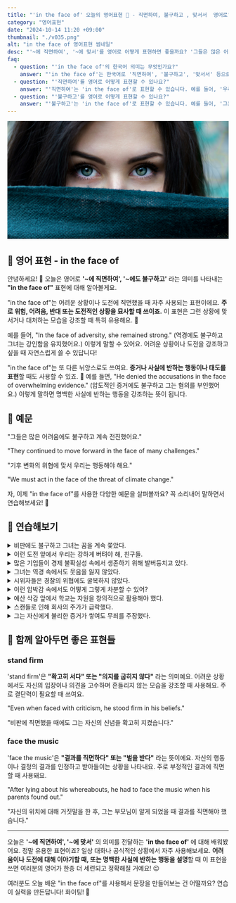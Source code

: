 ```yaml
---
title: "'in the face of' 오늘의 영어표현 💪 - 직면하여, 불구하고 , 맞서서  영어로"
category: "영어표현"
date: "2024-10-14 11:20 +09:00"
thumbnail: "./v035.png"
alt: "in the face of 영어표현 썸네일"
desc: "'~에 직면하여', '~에 맞서'를 영어로 어떻게 표현하면 좋을까요? '그들은 많은 어려움에 직면해서도 계속 전진했어요.', '기후 변화의 위협에 맞서 우리는 행동해야 해요.' 등을 영어로 표현하는 법을 배워봅시다. 다양한 예문을 통해서 연습하고 본인의 표현으로 만들어 보세요."
faq:
  - question: "'in the face of'의 한국어 의미는 무엇인가요?"
    answer: "'in the face of'는 한국어로 '직면하여', '불구하고', '맞서서' 등으로 번역될 수 있습니다. 주로 어려움이나 도전적인 상황을 언급할 때 사용됩니다."
  - question: "'직면하여'를 영어로 어떻게 표현할 수 있나요?"
    answer: "'직면하여'는 'in the face of'로 표현할 수 있습니다. 예를 들어, '우리는 어려움에 직면하여 결정을 내려야 합니다'는 'We must make a decision in the face of difficulties'로 말할 수 있습니다."
  - question: "'불구하고'를 영어로 어떻게 표현할 수 있나요?"
    answer: "'불구하고'는 'in the face of'로 표현할 수 있습니다. 예를 들어, '그는 비판에도 불구하고 침착함을 유지했다'는 'He remained calm in the face of criticism'으로 말할 수 있습니다."
---
```


![파란 눈을 가진 여성 클로즈업](./v035-1.jpg)

## 🌟 영어 표현 - in the face of

안녕하세요! 👋 오늘은 영어로 **'~에 직면하여', '~에도 불구하고'** 라는 의미를 나타내는 **"in the face of"** 표현에 대해 알아볼게요.

"in the face of"는 어려운 상황이나 도전에 직면했을 때 자주 사용되는 표현이에요. **주로 위험, 어려움, 반대 또는 도전적인 상황을 묘사할 때 쓰이죠.** 이 표현은 그런 상황에 맞서거나 대처하는 모습을 강조할 때 특히 유용해요. 💪

예를 들어, "In the face of adversity, she remained strong." (역경에도 불구하고 그녀는 강인함을 유지했어요.) 이렇게 말할 수 있어요. 어려운 상황이나 도전을 강조하고 싶을 때 자연스럽게 쓸 수 있답니다!

"in the face of"는 또 다른 뉘앙스로도 쓰여요. **증거나 사실에 반하는 행동이나 태도를 표현**할 때도 사용할 수 있죠. 🤔 예를 들면, "He denied the accusations in the face of overwhelming evidence." (압도적인 증거에도 불구하고 그는 혐의를 부인했어요.) 이렇게 말하면 명백한 사실에 반하는 행동을 강조하는 뜻이 됩니다.

<div 
  data-inline-banner="🎉 새해에는 스픽 AI와 함께 영어 공부하자" 
  data-inline-banner-subtext="설날 특별 할인으로 최대 70% 할인! (~2/3)" 
  data-inline-banner-link="https://app.usespeak.com/kr-ko/sale/kr-affiliate-special/?ref=engple-inline"
  data-inline-banner-caption="해당 링크를 통해 구매시 일정액의 수수료를 지급받습니다.">
</div>

## 📖 예문

"그들은 많은 어려움에도 불구하고 계속 전진했어요."

"They continued to move forward in the face of many challenges."

"기후 변화의 위협에 맞서 우리는 행동해야 해요."

"We must act in the face of the threat of climate change."

자, 이제 "in the face of"를 사용한 다양한 예문을 살펴볼까요? 꼭 소리내어 말하면서 연습해보세요! 🚀

## 💬 연습해보기

<details>
<summary>비판에도 불구하고 그녀는 꿈을 계속 쫓았다.</summary>
<span>Even in the face of criticism, she kept pursuing her dream.</span>
</details>

<details>
<summary>이런 도전 앞에서 우리는 강하게 버텨야 해, 친구들.</summary>
<span>We gotta <a href="/blog/in-english/119.stay/">stay strong</a> in the face of these challenges, guys.</span>
</details>

<details>
<summary>많은 기업들이 경제 불확실성 속에서 생존하기 위해 발버둥치고 있다.</summary>
<span>Many businesses are <a href="/blog/잘-안돼-영어표현/">struggling to</a> survive in the face of economic uncertainty.</span>
</details>

<details>
<summary>그녀는 역경 속에서도 웃음을 잃지 않았다.</summary>
<span>She <a href="/blog/in-english/175.manage-to/">managed to</a> keep smiling in the face of adversity.</span>
</details>

<details>
<summary>시위자들은 경찰의 위협에도 굴복하지 않았다.</summary>
<span>The protesters didn't back down in the face of police intimidation.</span>
</details>

<details>
<summary>이런 압박감 속에서도 어떻게 그렇게 차분할 수 있어?</summary>
<span>How do you <a href="/blog/in-english/119.stay/">stay so calm</a> in the face of all this pressure?</span>
</details>

<details>
<summary>예산 삭감 앞에서 학교는 자원을 창의적으로 활용해야 했다.</summary>
<span>In the face of budget cuts, the school had to get creative with resources.</span>
</details>

<details>
<summary>스캔들로 인해 회사의 주가가 급락했다.</summary>
<span>The company's stock price plummeted in the face of the scandal.</span>
</details>

<details>
<summary>그는 자신에게 불리한 증거가 쌓여도 무죄를 주장했다.</summary>
<span>He maintained his innocence in the face of mounting evidence against him.</span>
</details>

## 🤝 함께 알아두면 좋은 표현들

### stand firm

'stand firm'은 **"확고히 서다" 또는 "의지를 굽히지 않다"** 라는 의미예요. 어려운 상황에서도 자신의 입장이나 의견을 고수하며 흔들리지 않는 모습을 강조할 때 사용해요. 주로 결단력이 필요할 때 쓰여요.

"Even when faced with criticism, he stood firm in his beliefs."

"비판에 직면했을 때에도 그는 자신의 신념을 확고히 지켰습니다."

### face the music

'face the music'은 **"결과를 직면하다" 또는 "벌을 받다"** 라는 뜻이에요. 자신의 행동이나 결정의 결과를 인정하고 받아들이는 상황을 나타내요. 주로 부정적인 결과에 직면할 때 사용돼요.

"After lying about his whereabouts, he had to face the music when his parents found out."

"자신의 위치에 대해 거짓말을 한 후, 그는 부모님이 알게 되었을 때 결과를 직면해야 했습니다."

---

오늘은 **'~에 직면하여', '~에 맞서'** 의 의미를 전달하는 **'in the face of'** 에 대해 배워봤어요. 정말 유용한 표현이죠? 일상 대화나 공식적인 상황에서 자주 사용해보세요. **어려움이나 도전에 대해 이야기할 때, 또는 명백한 사실에 반하는 행동을 설명**할 때 이 표현을 쓰면 여러분의 영어가 한층 더 세련되고 정확해질 거예요! 😉

여러분도 오늘 배운 "in the face of"를 사용해서 문장을 만들어보는 건 어떨까요? 연습이 실력을 만든답니다! 화이팅! 💪
